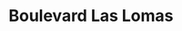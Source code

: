 ---
title: "Boulevard Las Lomas"
url: /san-cristobal/boulevard-las-lomas/
shop: centro comercial
---